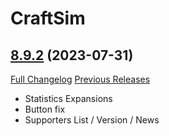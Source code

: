 # CraftSim

## [8.9.2](https://github.com/derfloh205/CraftSim/tree/8.9.2) (2023-07-31)
[Full Changelog](https://github.com/derfloh205/CraftSim/compare/8.9.1...8.9.2) [Previous Releases](https://github.com/derfloh205/CraftSim/releases)

- Statistics Expansions  
- Button fix  
- Supporters List / Version / News  
